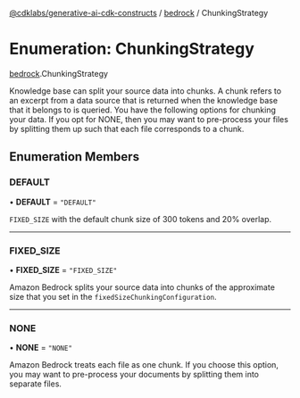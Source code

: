 [@cdklabs/generative-ai-cdk-constructs](/docs/api) / [bedrock](/docs/api/modules/bedrock.md) / ChunkingStrategy

# Enumeration: ChunkingStrategy

[bedrock](/docs/api/modules/bedrock.md).ChunkingStrategy

Knowledge base can split your source data into chunks. A chunk refers to an
excerpt from a data source that is returned when the knowledge base that it
belongs to is queried. You have the following options for chunking your
data. If you opt for NONE, then you may want to pre-process your files by
splitting them up such that each file corresponds to a chunk.

## Enumeration Members

### DEFAULT

• **DEFAULT** = ``"DEFAULT"``

`FIXED_SIZE` with the default chunk size of 300 tokens and 20% overlap.

___

### FIXED\_SIZE

• **FIXED\_SIZE** = ``"FIXED_SIZE"``

Amazon Bedrock splits your source data into chunks of the approximate size
that you set in the `fixedSizeChunkingConfiguration`.

___

### NONE

• **NONE** = ``"NONE"``

Amazon Bedrock treats each file as one chunk. If you choose this option,
you may want to pre-process your documents by splitting them into separate
files.

